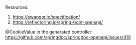 Resources:

1. https://swagger.io/specification/
2. https://reflectoring.io/spring-boot-openapi/


@CookieValue in the generated controller: 
https://github.com/springdoc/springdoc-openapi/issues/419
